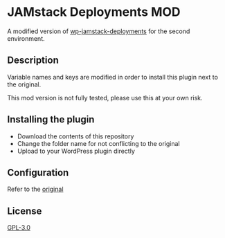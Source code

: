# JAMstack Deployments MOD

A modified version of [wp-jamstack-deployments](https://github.com/crgeary/wp-jamstack-deployments) for the second environment.

## Description
Variable names and keys are modified in order to install this plugin next to the original.

This mod version is not fully tested, please use this at your own risk.


## Installing the plugin
- Download the contents of this repository
- Change the folder name for not conflicting to the original
- Upload to your WordPress plugin directly

## Configuration
Refer to the [original](https://github.com/crgeary/wp-jamstack-deployments)


## License
[GPL-3.0](LICENSE.md)
